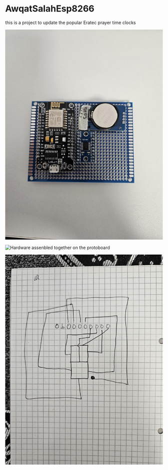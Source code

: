 # AwqatSalahEsp8266
this is a project to update the popular Eratec prayer time clocks

![pinout of the main display](https://github.com/esrfkos/AwqatSalahEsp8266/blob/main/20230316_164319.jpg)

![Hardware assenbled together on the protoboard](https://github.com/esrfkos/AwqatSalahEsp8266/blob/main/20230316_164331.jpg)

![7 segment display](https://github.com/esrfkos/AwqatSalahEsp8266/blob/main/20230316_164444.jpg)
